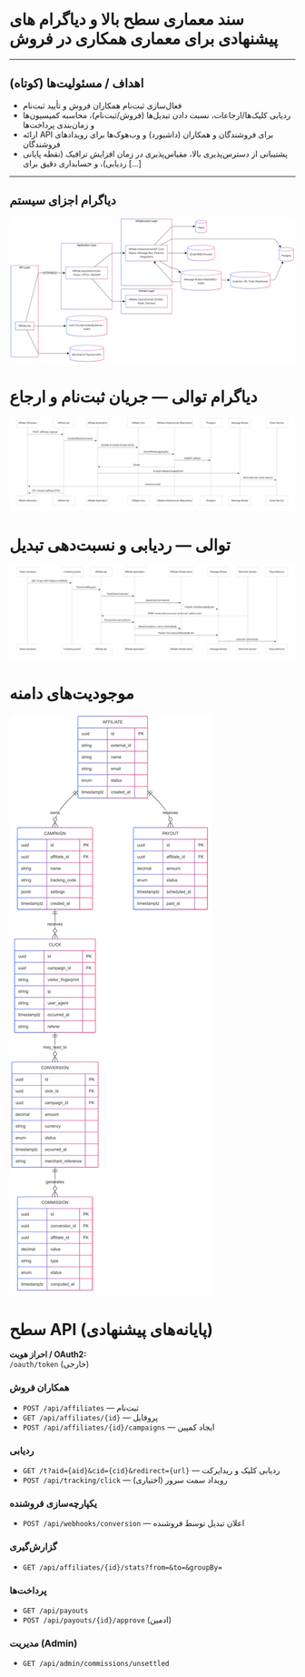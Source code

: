 # سند معماری سطح بالا و دیاگرام های پیشنهادی برای معماری همکاری در فروش 

---

## اهداف / مسئولیت‌ها (کوتاه)
- فعال‌سازی ثبت‌نام همکاران فروش و تأیید ثبت‌نام  
- ردیابی کلیک‌ها/ارجاعات، نسبت دادن تبدیل‌ها (فروش/ثبت‌نام)، محاسبه کمیسیون‌ها و زمان‌بندی پرداخت‌ها  
- ارائه API برای فروشندگان و همکاران (داشبورد) و وب‌هوک‌ها برای رویدادهای فروشندگان  
- پشتیبانی از دسترس‌پذیری بالا، مقیاس‌پذیری در زمان افزایش ترافیک (نقطه پایانی ردیابی)، و حسابداری دقیق برای [...]

---

## دیاگرام اجزای سیستم


![Diagram](p-0003/01-Component.png)

# دیاگرام توالی — جریان ثبت‌نام و ارجاع

![Diagram](p-0003/02-Sequence.png)

# توالی — ردیابی و نسبت‌دهی تبدیل

![Diagram](p-0003/03-Sequence.png)
 
# موجودیت‌های دامنه

![Diagram](p-0003/04-EntityRelationship.png)

# سطح API (پایانه‌های پیشنهادی)

**احراز هویت / OAuth2:**  
‎`/oauth/token` (خارجی)

### همکاران فروش

- ‎`POST /api/affiliates` — ثبت‌نام
- ‎`GET /api/affiliates/{id}` — پروفایل
- ‎`POST /api/affiliates/{id}/campaigns` — ایجاد کمپین

### ردیابی

- ‎`GET /t?aid={aid}&cid={cid}&redirect={url}` — ردیابی کلیک و ریدایرکت
- ‎`POST /api/tracking/click` — رویداد سمت سرور (اختیاری)

### یکپارچه‌سازی فروشنده

- ‎`POST /api/webhooks/conversion` — اعلان تبدیل توسط فروشنده

### گزارش‌گیری

- ‎`GET /api/affiliates/{id}/stats?from=&to=&groupBy=`

### پرداخت‌ها

- ‎`GET /api/payouts`
- ‎`POST /api/payouts/{id}/approve` (ادمین)

### مدیریت (Admin)

- ‎`GET /api/admin/commissions/unsettled`
